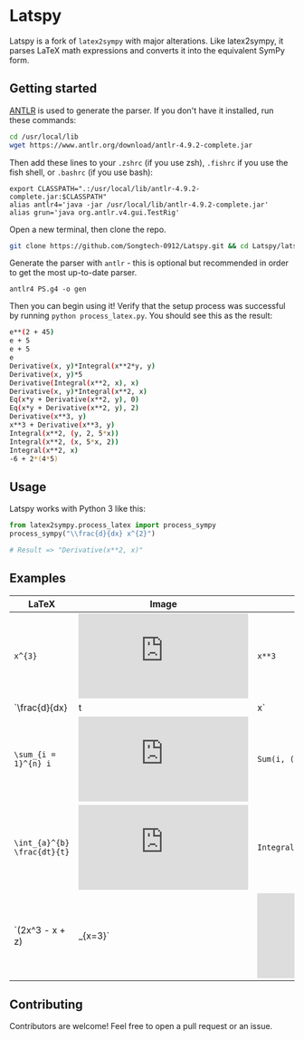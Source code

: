 # Latspy

Latspy is a fork of `latex2sympy` with major alterations. Like latex2sympy, it parses LaTeX math expressions and converts it into the
equivalent SymPy form.

## Getting started

[ANTLR](http://www.antlr.org/) is used to generate the parser. If you don't have it installed, run these commands:

```sh
cd /usr/local/lib
wget https://www.antlr.org/download/antlr-4.9.2-complete.jar
```

Then add these lines to your `.zshrc` (if you use zsh), `.fishrc` if you use the fish shell, or `.bashrc` (if you use bash):

```
export CLASSPATH=".:/usr/local/lib/antlr-4.9.2-complete.jar:$CLASSPATH"
alias antlr4='java -jar /usr/local/lib/antlr-4.9.2-complete.jar'
alias grun='java org.antlr.v4.gui.TestRig'
```

Open a new terminal, then clone the repo.

```sh
git clone https://github.com/Songtech-0912/Latspy.git && cd Latspy/latspy
```

Generate the parser with `antlr` - this is optional but recommended in order to get the most up-to-date parser.

```
antlr4 PS.g4 -o gen
```

Then you can begin using it! Verify that the setup process was successful by running `python process_latex.py`. You should see this as the result:

```sh
e**(2 + 45)
e + 5
e + 5
e
Derivative(x, y)*Integral(x**2*y, y)
Derivative(x, y)*5
Derivative(Integral(x**2, x), x)
Derivative(x, y)*Integral(x**2, x)
Eq(x*y + Derivative(x**2, y), 0)
Eq(x*y + Derivative(x**2, y), 2)
Derivative(x**3, y)
x**3 + Derivative(x**3, y)
Integral(x**2, (y, 2, 5*x))
Integral(x**2, (x, 5*x, 2))
Integral(x**2, x)
-6 + 2*(4*5)
```

## Usage

Latspy works with Python 3 like this:

```python
from latex2sympy.process_latex import process_sympy
process_sympy("\\frac{d}{dx} x^{2}")

# Result => "Derivative(x**2, x)"
```

## Examples

|LaTeX|Image|Generated SymPy|
|-----|-----|---------------|
|`x^{3}`|![](https://latex.codecogs.com/gif.latex?%5CLARGE%20x%5E%7B3%7D)| `x**3`|
|`\frac{d}{dx} |t|x`|![](https://latex.codecogs.com/gif.latex?%5CLARGE%20%5Cfrac%7Bd%7D%7Bdx%7D%20%7Ct%7Cx)|`Derivative(x*Abs(t), x)`|
|`\sum_{i = 1}^{n} i`|![](https://latex.codecogs.com/gif.latex?%5CLARGE%20%5Csum_%7Bi%20%3D%201%7D%5E%7Bn%7D%20i)|`Sum(i, (i, 1, n))`|
|`\int_{a}^{b} \frac{dt}{t}`|![](https://latex.codecogs.com/gif.latex?%5CLARGE%20%5Cint_%7Ba%7D%5E%7Bb%7D%20%5Cfrac%7Bdt%7D%7Bt%7D)|`Integral(1/t, (t, a, b))`|
|`(2x^3 - x + z)|_{x=3}`|![](https://latex.codecogs.com/gif.latex?%5CLARGE%20%282x%5E3%20-%20x%20&plus;%20z%29%7C_%7Bx%3D3%7D)|`z + 51`

## Contributing

Contributors are welcome! Feel free to open a pull request
or an issue.
